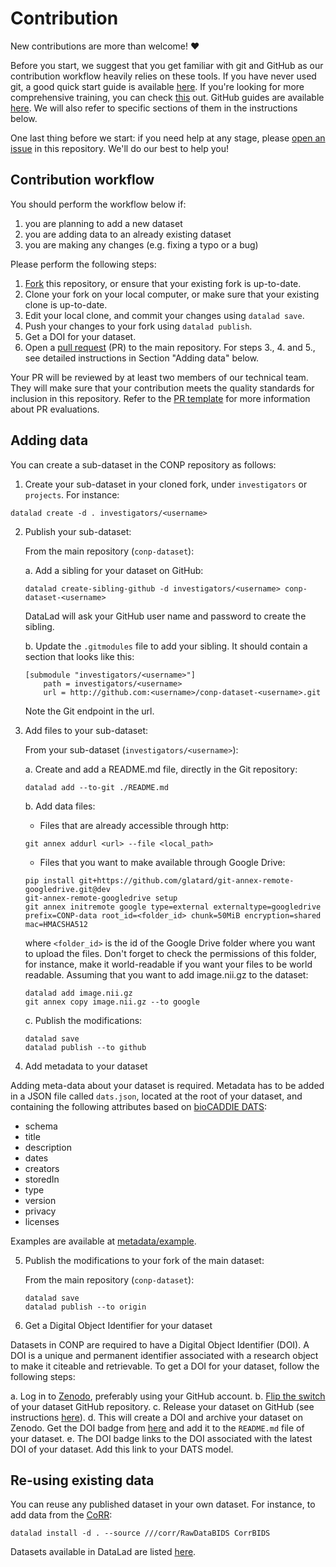 # Contribution			

New contributions are more than welcome! ❤️

Before you start, we suggest that you get familiar with git and GitHub
 as our contribution workflow heavily relies on these tools. If
you have never used git, a good quick start guide is available
[here](https://rogerdudler.github.io/git-guide). If you're looking for more
comprehensive training, you can check [this](https://try.github.io) out.
GitHub guides are available [here](https://guides.github.com). We will also
refer to specific sections of them in the instructions below.

One last thing before we start: if you need help at any stage, please [open
an issue](https://github.com/CONP-PCNO/conp-dataset/issues/new/choose) in
this repository. We'll do our best to help you!

## Contribution workflow

You should perform the workflow below if:
 1. you are planning to add a new dataset
 2. you are adding data to an already existing dataset
 3. you are making any changes (e.g. fixing a typo or a bug)

Please perform the following steps:
1. [Fork](https://help.github.com/en/articles/working-with-forks) this repository, or ensure that your existing fork is up-to-date.
2. Clone your fork on your local computer, or make sure that your existing clone
is up-to-date.
3. Edit your local clone, and commit your changes using `datalad save`.
4. Push your changes to your fork using `datalad publish`.
5. Get a DOI for your dataset.
6. Open a [pull
request](https://help.github.com/en/articles/creating-a-pull-request-from-a-fork) (PR) to the main repository.
For steps 3., 4. and 5., see detailed instructions in Section "Adding data" below.

Your PR will be reviewed by at least two members of our technical team. They will
make sure that your contribution meets the quality standards for inclusion
in this repository. Refer to the [PR
template](https://github.com/CONP-PCNO/conp-dataset/.github/PULL_REQUEST_TEMPLATE.md)
for more information about PR evaluations.

## Adding data

You can create a sub-dataset in the CONP repository as follows:

1. Create your sub-dataset in your cloned fork, under `investigators` or `projects`. For instance:

```console
datalad create -d . investigators/<username>
```

2. Publish your sub-dataset:

    From the main repository (`conp-dataset`):

    a. Add a sibling for your dataset on GitHub:

    ```console
    datalad create-sibling-github -d investigators/<username> conp-dataset-<username>
    ```

    DataLad will ask your GitHub user name and password to create the sibling.

    b. Update the `.gitmodules` file to add your sibling. It should contain a section that looks like this:

    ```
    [submodule "investigators/<username>"]
        path = investigators/<username>
        url = http://github.com:<username>/conp-dataset-<username>.git
    ```

    Note the Git endpoint in the url.

3. Add files to your sub-dataset:

    From your sub-dataset (`investigators/<username>`):

    a. Create and add a README.md file, directly in the Git repository:
    ```console
    datalad add --to-git ./README.md
    ```

    b. Add data files:
    * Files that are already accessible through http:
    ```console
    git annex addurl <url> --file <local_path>
    ```

    * Files that you want to make available through Google Drive:
    ```console
    pip install git+https://github.com/glatard/git-annex-remote-googledrive.git@dev
    git-annex-remote-googledrive setup
    git annex initremote google type=external externaltype=googledrive prefix=CONP-data root_id=<folder_id> chunk=50MiB encryption=shared mac=HMACSHA512
    ```
    where `<folder_id>` is the id of the Google Drive folder where you want to upload the files. Don't forget to
    check the permissions of this folder, for instance, make it world-readable if you want your files to be
    world readable. Assuming that you want to add image.nii.gz to the dataset:
    ```console
    datalad add image.nii.gz
    git annex copy image.nii.gz --to google
    ```

    c. Publish the modifications:
    ```console
    datalad save
    datalad publish --to github
    ```

4. Add metadata to your dataset

Adding meta-data about your dataset is required. Metadata has to be added
in a JSON file called `dats.json`, located at the root of your dataset, and
containing the following attributes based on [bioCADDIE
DATS](https://github.com/datatagsuite/schema):
- schema
- title
- description
- dates
- creators
- storedIn
- type
- version
- privacy
- licenses

Examples are available at [metadata/example](https://github.com/CONP-PCNO/conp-dataset/tree/master/metadata/example).

5. Publish the modifications to your fork of the main dataset:

    From the main repository (`conp-dataset`):
    ```console
    datalad save
    datalad publish --to origin
    ```

6. Get a Digital Object Identifier for your dataset

Datasets in CONP are required to have a Digital Object Identifier (DOI). A
DOI is a unique and permanent identifier associated with a research object
to make it citeable and retrievable. To get a DOI for your dataset, follow
the following steps:

a. Log in to [Zenodo](https://zenodo.org), preferably using your GitHub
account.
b. [Flip the switch](https://zenodo.org/account/settings/github) of your
dataset GitHub repository.
c. Release your dataset on GitHub (see instructions
[here](https://help.github.com/en/articles/creating-releases)).
d. This will create a DOI and archive your dataset on Zenodo. Get the DOI
badge from [here](https://zenodo.org/account/settings/github/) and add it
to the `README.md` file of your dataset.
e. The DOI badge links to the DOI associated with the latest DOI of your dataset. 
   Add this link to your DATS model.

## Re-using existing data

You can reuse any published dataset in your own dataset. For instance,
to add data from the [CoRR](http://fcon_1000.projects.nitrc.org/indi/CoRR/html):
```
datalad install -d . --source ///corr/RawDataBIDS CorrBIDS
```
Datasets available in DataLad are listed [here](http://datasets.datalad.org).

